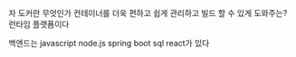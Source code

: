 자 도커란 무엇인가
컨테이너를 더욱 편하고 쉽게 관리하고 빌드 할 수 있게 도와주는?
런타임 플랫폼이다

백엔드는
javascript
node.js
spring boot
sql
react가 있다
